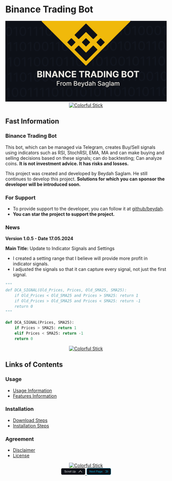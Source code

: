 # Binance Trading Bot

<div style="text-align:center;">
    <a href="#binance-trading-bot">
        <img src="https://raw.githubusercontent.com/beydah/asset/main/banner/binance-trading-bot-upper.png" alt="Banner">
    </a>
</div>

<div style="text-align:center;">
    <a href="#binance-trading-bot">
        <img src="https://i.imgur.com/waxVImv.png" alt="Colorful Stick">
    </a>
</div>

## Fast Information
### Binance Trading Bot

This bot, which can be managed via Telegram, creates Buy/Sell signals using indicators such as 
RSI, StochRSI, EMA, MA and can make buying and selling decisions based on these signals; can do backtesting; 
Can analyze coins. **It is not investment advice. It has risks and losses.**

This project was created and developed by Beydah Saglam. He still continues to develop this project. 
**Solutions for which you can sponsor the developer will be introduced soon.**

### For Support
- To provide support to the developer, you can follow it at [github/beydah](https://github.com/beydah).
- **You can star the project to support the project.**

### News 
**Version 1.0.5 - Date 17.05.2024**

**Main Title:** Update to Indicator Signals and Settings
- I created a setting range that I believe will provide more profit in indicator signals.
- I adjusted the signals so that it can capture every signal, not just the first signal.

````python
"""
def DCA_SIGNAL(Old_Prices, Prices, Old_SMA25, SMA25):
    if Old_Prices < Old_SMA25 and Prices > SMA25: return 1
    if Old_Prices > Old_SMA25 and Prices < SMA25: return -1
    return 0
"""

def DCA_SIGNAL(Prices, SMA25):
    if Prices > SMA25: return 1
    elif Prices < SMA25: return -1
    return 0
````

<div style="text-align:center;">
    <a href="#binance-trading-bot">
        <img src="https://i.imgur.com/waxVImv.png" alt="Colorful Stick">
    </a>
</div>

## Links of Contents
### Usage
- [Usage Information](https://github.com/beydah/Binance-Trading-Bot/blob/main/documents/usage.md#usage-information)
- [Features Information](https://github.com/beydah/Binance-Trading-Bot/blob/main/documents/usage.md#features-information)

### Installation
- [Download Steps](https://github.com/beydah/Binance-Trading-Bot/blob/main/documents/installation.md#download-steps)
- [Installation Steps](https://github.com/beydah/Binance-Trading-Bot/blob/main/documents/installation.md#installation-steps)

### Agreement
- [Disclaimer](https://github.com/beydah/Binance-Trading-Bot/blob/main/documents/agreement.md#disclaimer)
- [License](https://github.com/beydah/Binance-Trading-Bot/blob/main/documents/agreement.md#license)

<div style="text-align:center;">
    <a href="#binance-trading-bot">
        <img src="https://i.imgur.com/waxVImv.png" alt="Colorful Stick">
    </a>
</div>

<div style="text-align: center;">
    <a href="#binance-trading-bot">
        <img src="https://raw.githubusercontent.com/beydah/asset/main/button/scroll_off.png" style="width: 15%;"  alt="^ Scroll UP ^">
    </a>
    <a href="https://github.com/beydah/Binance-Trading-Bot/blob/main/documents/usage.md">
        <img src="https://raw.githubusercontent.com/beydah/asset/main/button/next_on.png" style="width: 15%;"  alt=">> Continue Reading >>">
    </a>
</div>

